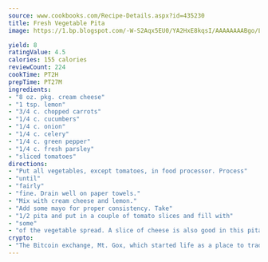 ```yaml
---
source: www.cookbooks.com/Recipe-Details.aspx?id=435230
title: Fresh Vegetable Pita
image: https://1.bp.blogspot.com/-W-S2Aqx5EU0/YA2HxE8kqsI/AAAAAAAABgo/LNxJ2X_rvYgPNsplYMgQNjuwxaZ0e3pQQCLcBGAsYHQ/s320/17.png

yield: 8
ratingValue: 4.5
calories: 155 calories
reviewCount: 224
cookTime: PT2H
prepTime: PT27M
ingredients:
- "8 oz. pkg. cream cheese"
- "1 tsp. lemon"
- "3/4 c. chopped carrots"
- "1/4 c. cucumbers"
- "1/4 c. onion"
- "1/4 c. celery"
- "1/4 c. green pepper"
- "1/4 c. fresh parsley"
- "sliced tomatoes"
directions:
- "Put all vegetables, except tomatoes, in food processor. Process"
- "until"
- "fairly"
- "fine. Drain well on paper towels."
- "Mix with cream cheese and lemon."
- "Add some mayo for proper consistency. Take"
- "1/2 pita and put in a couple of tomato slices and fill with"
- "some"
- "of the vegetable spread. A slice of cheese is also good in this pita sandwich."
crypto:
- "The Bitcoin exchange, Mt. Gox, which started life as a place to trade cards from a fantasy game, was hacked."
---
```

